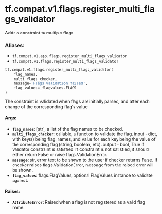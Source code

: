 <div itemscope itemtype="http://developers.google.com/ReferenceObject">
<meta itemprop="name" content="tf.compat.v1.flags.register_multi_flags_validator" />
<meta itemprop="path" content="Stable" />
</div>

# tf.compat.v1.flags.register_multi_flags_validator

Adds a constraint to multiple flags.

### Aliases:

* `tf.compat.v1.app.flags.register_multi_flags_validator`
* `tf.compat.v1.flags.register_multi_flags_validator`

``` python
tf.compat.v1.flags.register_multi_flags_validator(
    flag_names,
    multi_flags_checker,
    message='Flags validation failed',
    flag_values=_flagvalues.FLAGS
)
```

<!-- Placeholder for "Used in" -->

The constraint is validated when flags are initially parsed, and after each
change of the corresponding flag's value.

#### Args:


* <b>`flag_names`</b>: [str], a list of the flag names to be checked.
* <b>`multi_flags_checker`</b>: callable, a function to validate the flag.
    input - dict, with keys() being flag_names, and value for each key
        being the value of the corresponding flag (string, boolean, etc).
    output - bool, True if validator constraint is satisfied.
        If constraint is not satisfied, it should either return False or
        raise flags.ValidationError.
* <b>`message`</b>: str, error text to be shown to the user if checker returns False.
    If checker raises flags.ValidationError, message from the raised
    error will be shown.
* <b>`flag_values`</b>: flags.FlagValues, optional FlagValues instance to validate
    against.


#### Raises:


* <b>`AttributeError`</b>: Raised when a flag is not registered as a valid flag name.